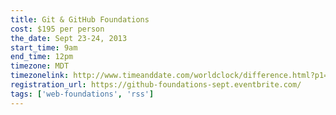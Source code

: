 ```yaml
---
title: Git & GitHub Foundations
cost: $195 per person
the_date: Sept 23-24, 2013
start_time: 9am
end_time: 12pm
timezone: MDT
timezonelink: http://www.timeanddate.com/worldclock/difference.html?p1=75
registration_url: https://github-foundations-sept.eventbrite.com/
tags: ['web-foundations', 'rss']
---
```

